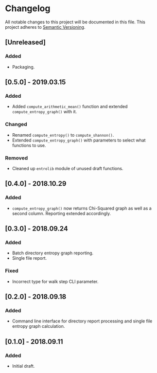 # Changelog

All notable changes to this project will be documented in this file.
This project adheres to [Semantic Versioning](http://semver.org/).

## [Unreleased]

### Added

* Packaging.

## [0.5.0] - 2019.03.15

### Added

* Added `compute_arithmetic_mean()` function and extended `compute_entropy_graph()` with it.

### Changed

* Renamed `compute_entropy()` to `compute_shannon()`.
* Extended `compute_entropy_graph()` with parameters to select what functions to use.

### Removed

* Cleaned up `entrolib` module of unused draft functions.

## [0.4.0] - 2018.10.29

### Added

* `compute_entropy_graph()` now returns Chi-Squared graph as well as a second column. Reporting 
extended accordingly.

## [0.3.0] - 2018.09.24

### Added

* Batch directory entropy graph reporting.
* Single file report.

### Fixed

* Incorrect type for walk step CLI parameter.

## [0.2.0] - 2018.09.18

### Added

* Command line interface for directory report processing and single file entropy graph calculation.

## [0.1.0] - 2018.09.11

### Added

* Initial draft.
